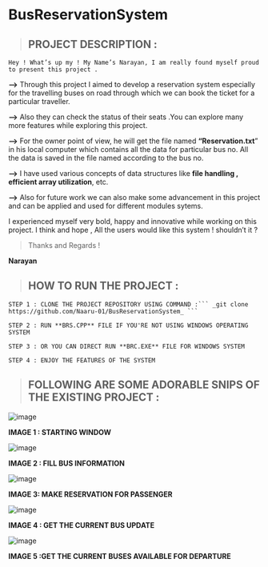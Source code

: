 # BusReservationSystem

>## PROJECT DESCRIPTION :

    Hey ! What’s up my ! My Name’s Narayan, I am really found myself proud to present this project .

  **-->**  Through this project I aimed to develop a reservation system  especially for the travelling buses on road through which we can book the  ticket for a particular traveller.
  
  **-->**   Also they can check the status of their seats .You can explore many more features while exploring this project.

  **-->**   For the owner point of view, he will get the file named  **“Reservation.txt**” in his local computer which contains all the data for  particular bus no. All the data is saved   in the file named according to the bus no.

  **-->**   I have used various concepts of data structures like **file handling , efficient  array utilization**, etc. 


  **-->**  Also for future work we can also make some advancement in this project and can be applied and used for different modules sytems.


I experienced myself very bold, happy and innovative while working on this project.
I think and hope , All the users would like this system ! shouldn’t it ?


>Thanks and Regards !
  
  **Narayan** 





>## HOW TO RUN THE  PROJECT :

    STEP 1 : CLONE THE PROJECT REPOSITORY USING COMMAND :``` _git clone https://github.com/Naaru-01/BusReservationSystem_ ```
    
    STEP 2 : RUN **BRS.CPP** FILE IF YOU'RE NOT USING WINDOWS OPERATING SYSTEM 
    
    STEP 3 : OR YOU CAN DIRECT RUN **BRC.EXE** FILE FOR WINDOWS SYSTEM
    
    STEP 4 : ENJOY THE FEATURES OF THE SYSTEM 
    
    
  
  
    
>## FOLLOWING ARE SOME ADORABLE SNIPS OF THE EXISTING PROJECT  :



![image](https://user-images.githubusercontent.com/68388179/119213259-6cbf1b80-badb-11eb-971d-e3b7a4b9d62e.png)


**IMAGE 1 : STARTING WINDOW** 




![image](https://user-images.githubusercontent.com/68388179/119213285-9f691400-badb-11eb-8a6d-6dd2d6f144d7.png)


**IMAGE 2 : FILL BUS INFORMATION**




![image](https://user-images.githubusercontent.com/68388179/119213291-a8f27c00-badb-11eb-9fc1-48b428e84a1a.png)


**IMAGE 3: MAKE RESERVATION FOR PASSENGER** 



![image](https://user-images.githubusercontent.com/68388179/119213300-b445a780-badb-11eb-89b2-6e5886750b1b.png)


**IMAGE 4 : GET THE CURRENT BUS UPDATE** 



![image](https://user-images.githubusercontent.com/68388179/119213301-bd367900-badb-11eb-98c2-5e2a1ade9e2d.png)



**IMAGE 5 :GET THE CURRENT BUSES AVAILABLE FOR DEPARTURE**




